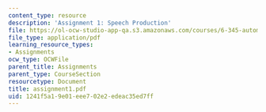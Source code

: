 ```yaml
---
content_type: resource
description: 'Assignment 1: Speech Production'
file: https://ol-ocw-studio-app-qa.s3.amazonaws.com/courses/6-345-automatic-speech-recognition-spring-2003/1241f5a19e01eee702e2edeac35ed7ff_assignment1.pdf
file_type: application/pdf
learning_resource_types:
- Assignments
ocw_type: OCWFile
parent_title: Assignments
parent_type: CourseSection
resourcetype: Document
title: assignment1.pdf
uid: 1241f5a1-9e01-eee7-02e2-edeac35ed7ff
---
```

